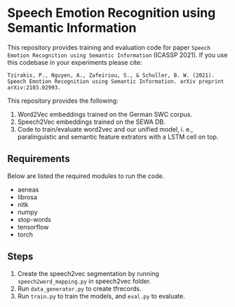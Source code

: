 # Speech Emotion Recognition using Semantic Information

This repository provides training and evaluation code for paper `Speech Emotion Recognition using Semantic Information` (ICASSP 2021). If you use this codebase in your experiments please cite:

`Tzirakis, P., Nguyen, A., Zafeiriou, S., & Schuller, B. W. (2021). Speech Emotion Recognition using Semantic Information. arXiv preprint arXiv:2103.02993.`

This repository provides the following:

1. Word2Vec embeddings trained on the German SWC corpus.
2. Speech2Vec embeddings trained on the SEWA DB.
3. Code to train/evaluate word2vec and our unified model, i. e., paralinguistic and semantic feature extrators with a LSTM cell on top.

## Requirements
Below are listed the required modules to run the code.

  * aeneas
  * librosa
  * nltk
  * numpy
  * stop-words
  * tensorflow
  * torch
 
## Steps

1. Create the speech2vec segmentation by running `speech2word_mapping.py` in speech2vec folder.
2. Run `data_generator.py` to create tfrecords.
3. Run `train.py` to train the models, and `eval.py` to evaluate.
